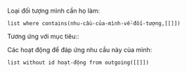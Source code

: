 Loại đối tượng mình cần họ làm:
```dataview
list where contains(nhu-cầu-của-mình-về-đối-tượng,[[]])
```
Tương ứng với mục tiêu:: 

Các hoạt động để đáp ứng nhu cầu này của mình:
```dataview
list without id hoạt-động from outgoing([[]])
```
